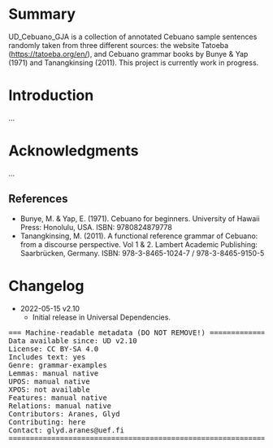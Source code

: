 # Summary

UD_Cebuano_GJA is a collection of annotated Cebuano sample sentences randomly taken from three different sources: the website Tatoeba (https://tatoeba.org/en/), and Cebuano grammar books by Bunye & Yap (1971) and Tanangkinsing (2011). This project is currently work in progress.


# Introduction

...


# Acknowledgments

...

## References

* Bunye, M. & Yap, E. (1971). Cebuano for beginners. University of Hawaii Press: Honolulu, USA. ISBN: 9780824879778
* Tanangkinsing, M. (2011). A functional reference grammar of Cebuano: from a discourse perspective. Vol 1 & 2. Lambert Academic Publishing: Saarbrücken, Germany. ISBN: 978-3-8465-1024-7 / 978-3-8465-9150-5



# Changelog

* 2022-05-15 v2.10
  * Initial release in Universal Dependencies.


<pre>
=== Machine-readable metadata (DO NOT REMOVE!) ================================
Data available since: UD v2.10
License: CC BY-SA 4.0
Includes text: yes
Genre: grammar-examples
Lemmas: manual native
UPOS: manual native
XPOS: not available
Features: manual native
Relations: manual native
Contributors: Aranes, Glyd
Contributing: here
Contact: glyd.aranes@uef.fi
===============================================================================
</pre>
